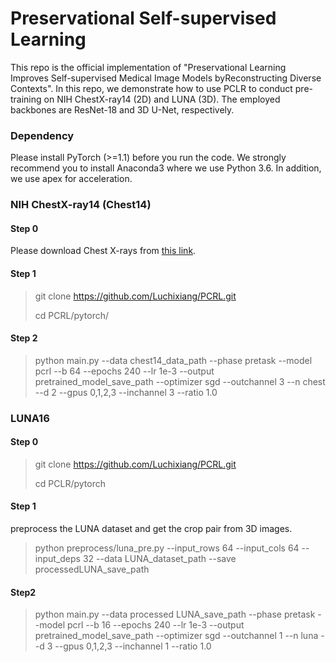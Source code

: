 # Preservational Self-supervised Learning
This repo is the official implementation of "Preservational Learning Improves Self-supervised Medical Image Models byReconstructing Diverse Contexts". In this repo, we demonstrate how to use PCLR to conduct pre-training on NIH ChestX-ray14 (2D) and LUNA (3D). The employed backbones are ResNet-18 and 3D U-Net, respectively.
### Dependency
Please install PyTorch (>=1.1) before you run the code. We strongly recommend you to install Anaconda3 where we use Python 3.6. In addition, we use apex for acceleration.	

### NIH ChestX-ray14 (Chest14)

#### Step 0

Please download Chest X-rays from [this link](https://nihcc.app.box.com/v/ChestXray-NIHCC).

#### Step 1
> git clone https://github.com/Luchixiang/PCRL.git
>
> cd PCRL/pytorch/

#### Step 2

> python main.py --data chest14_data_path --phase pretask --model pcrl --b 64 --epochs 240 --lr 1e-3 --output  pretrained_model_save_path --optimizer sgd --outchannel 3 --n chest --d 2 --gpus 0,1,2,3 --inchannel 3 --ratio 1.0 

### LUNA16

#### Step 0

> git clone https://github.com/Luchixiang/PCRL.git
>
> cd PCLR/pytorch

#### Step 1

preprocess the LUNA dataset and get the crop pair from 3D images.

> python preprocess/luna_pre.py --input_rows 64 --input_cols 64 --input_deps 32 --data LUNA_dataset_path --save processedLUNA_save_path

#### Step2

> python main.py --data processed LUNA_save_path --phase pretask --model pcrl --b 16 --epochs 240 --lr 1e-3 --output pretrained_model_save_path --optimizer sgd --outchannel 1 --n luna --d 3 --gpus 0,1,2,3 --inchannel 1 --ratio 1.0

